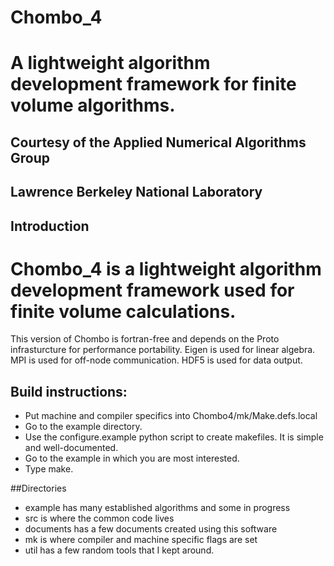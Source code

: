 # Chombo_4
# A lightweight algorithm development framework for finite volume algorithms.
## Courtesy of the Applied Numerical Algorithms Group
## Lawrence Berkeley National Laboratory

## Introduction
# Chombo_4 is a lightweight algorithm development framework used for finite volume calculations.
This version of Chombo is fortran-free and depends on the Proto infrasturcture
for performance portability.   Eigen is used for linear algebra.   MPI is used for
off-node communication.  HDF5 is used for data output.

## Build instructions:
* Put machine and compiler specifics into Chombo4/mk/Make.defs.local
* Go to the example directory.
* Use the configure.example python script to create makefiles. It is simple and well-documented.
* Go to the example in which you are most interested.
* Type make.

##Directories
* example has many established algorithms and some in progress
* src is where the common code lives
* documents has a few documents created using this software
* mk  is where compiler and machine specific flags are set
* util has a few random tools that I kept around.

